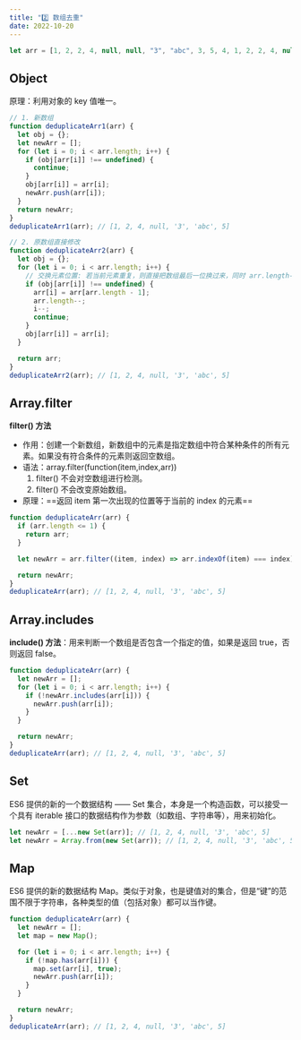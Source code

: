```yaml
---
title: "2️⃣ 数组去重"
date: 2022-10-20
---
```


```js
let arr = [1, 2, 2, 4, null, null, "3", "abc", 3, 5, 4, 1, 2, 2, 4, null, null, "3", "abc", 3, 5, 4];
```

## Object

原理：利用对象的 key 值唯一。

```js
// 1. 新数组
function deduplicateArr1(arr) {
  let obj = {};
  let newArr = [];
  for (let i = 0; i < arr.length; i++) {
    if (obj[arr[i]] !== undefined) {
      continue;
    }
    obj[arr[i]] = arr[i];
    newArr.push(arr[i]);
  }
  return newArr;
}
deduplicateArr1(arr); // [1, 2, 4, null, '3', 'abc', 5]

// 2. 原数组直接修改
function deduplicateArr2(arr) {
  let obj = {};
  for (let i = 0; i < arr.length; i++) {
    // 交换元素位置: 若当前元素重复，则直接把数组最后一位换过来，同时 arr.length--，i--
    if (obj[arr[i]] !== undefined) {
      arr[i] = arr[arr.length - 1];
      arr.length--;
      i--;
      continue;
    }
    obj[arr[i]] = arr[i];
  }

  return arr;
}
deduplicateArr2(arr); // [1, 2, 4, null, '3', 'abc', 5]
```

## Array.filter

**filter() 方法**

- 作用：创建一个新数组，新数组中的元素是指定数组中符合某种条件的所有元素。如果没有符合条件的元素则返回空数组。
- 语法：array.filter(function(item,index,arr))
  1. filter() 不会对空数组进行检测。
  2. filter() 不会改变原始数组。
- 原理：==返回 item 第一次出现的位置等于当前的 index 的元素==

```js
function deduplicateArr(arr) {
  if (arr.length <= 1) {
    return arr;
  }

  let newArr = arr.filter((item, index) => arr.indexOf(item) === index);

  return newArr;
}
deduplicateArr(arr); // [1, 2, 4, null, '3', 'abc', 5]
```

## Array.includes

**include() 方法**：用来判断一个数组是否包含一个指定的值，如果是返回 true，否则返回 false。

```js
function deduplicateArr(arr) {
  let newArr = [];
  for (let i = 0; i < arr.length; i++) {
    if (!newArr.includes(arr[i])) {
      newArr.push(arr[i]);
    }
  }

  return newArr;
}
deduplicateArr(arr); // [1, 2, 4, null, '3', 'abc', 5]
```

## Set

ES6 提供的新的一个数据结构 —— Set 集合，本身是一个构造函数，可以接受一个具有 iterable 接口的数据结构作为参数（如数组、字符串等），用来初始化。

```js
let newArr = [...new Set(arr)]; // [1, 2, 4, null, '3', 'abc', 5]
let newArr = Array.from(new Set(arr)); // [1, 2, 4, null, '3', 'abc', 5]
```

## Map

ES6 提供的新的数据结构 Map。类似于对象，也是键值对的集合，但是“键”的范围不限于字符串，各种类型的值（包括对象）都可以当作键。

```js
function deduplicateArr(arr) {
  let newArr = [];
  let map = new Map();

  for (let i = 0; i < arr.length; i++) {
    if (!map.has(arr[i])) {
      map.set(arr[i], true);
      newArr.push(arr[i]);
    }
  }

  return newArr;
}
deduplicateArr(arr); // [1, 2, 4, null, '3', 'abc', 5]
```

